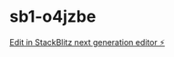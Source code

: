 # sb1-o4jzbe

[Edit in StackBlitz next generation editor ⚡️](https://stackblitz.com/~/github.com/kcerfly/sb1-o4jzbe)